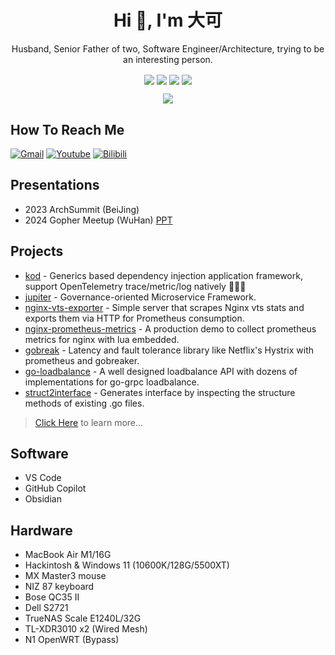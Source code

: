 <h1 align="center">Hi 👋, I'm 大可</h1>
<p align="center">Husband, Senior Father of two, Software Engineer/Architecture, trying to be an interesting person.</p>

<p align="center"> 

<img align="center" src="https://img.shields.io/github/followers/sysulq?style=social" href="https://github.com/sysulq"/>
<img align="center" src="https://visitor-badge.laobi.icu/badge?page_id=hnlqsysu.home" href="https://github.com/sysulq"/>
<img align="center" src="https://bilistats.lonelyion.com/followers?uid=492204464" href="https://space.bilibili.com/492204464"/>
<img align="center" src="https://img.shields.io/youtube/channel/subscribers/UCiyA38C1c2PqSlRTfYDlWzw?style=social" href="https://www.youtube.com/@sysulq"/>
</p>

<p align="center"> 
<img align="center" src="https://github-readme-stats-git-masterrstaa-rickstaa.vercel.app/api?username=sysulq&show_icons=true&icon_color=CE1D2D&text_color=718096&bg_color=00000000&hide_title=true&hide_border=true" />
</p>

## How To Reach Me

[![Gmail](https://img.shields.io/badge/-Gmail-c14438?style=flat&logo=Gmail&logoColor=white)](mailto:hnlq.sysu@gmail.com)
[![Youtube](https://img.shields.io/badge/-Youtube-c14438?style=flat&logo=Youtube&logoColor=red&color=white)](https://www.youtube.com/@sysulq)
[![Bilibili](https://img.shields.io/badge/-Bilibili-c14438?style=flat&logo=Bilibili&logoColor=white&color=blue)](https://space.bilibili.com/492204464)

## Presentations
- 2023 ArchSummit (BeiJing)
- 2024 Gopher Meetup (WuHan) [PPT](https://sysulq.netlify.app/2024-01-28/)

## Projects
- [kod](https://github.com/go-kod/kod) - Generics based dependency injection application framework, support OpenTelemetry trace/metric/log natively 🚀🚀🚀
- [jupiter](https://github.com/douyu/jupiter) - Governance-oriented Microservice Framework.
- [nginx-vts-exporter](https://github.com/sysulq/nginx-vts-exporter) - Simple server that scrapes Nginx vts stats and exports them via HTTP for Prometheus consumption.
- [nginx-prometheus-metrics](https://github.com/sysulq/nginx-prometheus-metrics) - A production demo to collect prometheus metrics for nginx with lua embedded.
- [gobreak](https://github.com/sysulq/gobreak) - Latency and fault tolerance library like Netflix's Hystrix with prometheus and gobreaker.
- [go-loadbalance](https://github.com/sysulq/go-loadbalance) - A well designed loadbalance API with dozens of implementations for go-grpc loadbalance.
- [struct2interface](https://github.com/sysulq/struct2interface) - Generates interface by inspecting the structure methods of existing .go files.

> [Click Here](https://github.com/sysulq?tab=repositories&q=&type=&language=&sort=stargazers) to learn more...

## Software
- VS Code
- GitHub Copilot
- Obsidian

## Hardware
- MacBook Air M1/16G
- Hackintosh & Windows 11 (10600K/128G/5500XT)
- MX Master3 mouse
- NIZ 87 keyboard
- Bose QC35 II
- Dell S2721
- TrueNAS Scale E1240L/32G
- TL-XDR3010 x2 (Wired Mesh)
- N1 OpenWRT (Bypass)
